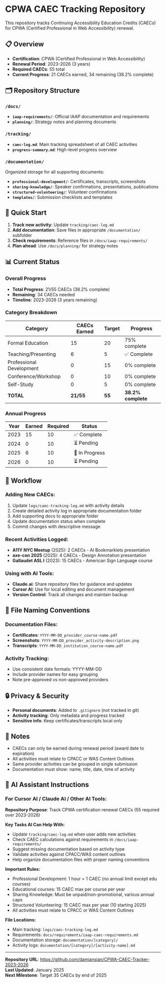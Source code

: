 # CPWA CAEC Tracking Repository

This repository tracks Continuing Accessibility Education Credits (CAECs) for CPWA (Certified Professional in Web Accessibility) renewal.

## 📋 Overview

- **Certification**: CPWA (Certified Professional in Web Accessibility)
- **Renewal Period**: 2023-2026 (3 years)
- **Required CAECs**: 55 total
- **Current Progress**: 21 CAECs earned, 34 remaining (38.2% complete)

## 🗂️ Repository Structure

### `/docs/`
- **`iaap-requirements/`**: Official IAAP documentation and requirements
- **`planning/`**: Strategy notes and planning documents

### `/tracking/`
- **`caec-log.md`**: Main tracking spreadsheet of all CAEC activities
- **`progress-summary.md`**: High-level progress overview

### `/documentation/`
Organized storage for all supporting documents:
- **`professional-development/`**: Certificates, transcripts, screenshots
- **`sharing-knowledge/`**: Speaker confirmations, presentations, publications  
- **`structured-volunteering/`**: Volunteer confirmations
- **`templates/`**: Submission checklists and templates

## 🚀 Quick Start

1. **Track new activity**: Update `tracking/caec-log.md`
2. **Add documentation**: Save files in appropriate `/documentation/` subfolder
3. **Check requirements**: Reference files in `/docs/iaap-requirements/`
4. **Plan ahead**: Use `/docs/planning/` for strategy notes

## 📊 Current Status

### Overall Progress
- **Total Progress**: 21/55 CAECs (38.2% complete)
- **Remaining**: 34 CAECs needed
- **Timeline**: 2023-2026 (3 years remaining)

### Category Breakdown
| Category | CAECs Earned | Target | Progress |
|----------|--------------|--------|----------|
| Formal Education | 15 | 20 | 75% complete |
| Teaching/Presenting | 6 | 5 | ✅ Complete |
| Professional Development | 0 | 15 | 0% complete |
| Conference/Workshop | 0 | 10 | 0% complete |
| Self-Study | 0 | 5 | 0% complete |
| **TOTAL** | **21/55** | **55** | **38.2% complete** |

### Annual Progress
| Year | Earned | Required | Status |
|------|--------|----------|--------|
| 2023 | 15 | 10 | ✅ Complete |
| 2024 | 0 | 10 | ⏳ Pending |
| 2025 | 6 | 10 | 🔄 In Progress |
| 2026 | 0 | 10 | ⏳ Pending |


## 🔄 Workflow

### Adding New CAECs:
1. Update `logs/caec-tracking-log.md` with activity details
2. Create detailed activity log in appropriate documentation folder
3. Add supporting docs to appropriate folder
4. Update documentation status when complete
5. Commit changes with descriptive message

### Recent Activities Logged:
- **A11Y NYC Meetup** (2025): 2 CAECs - AI Bookmarklets presentation
- **axe-con 2025** (2025): 4 CAECs - Design Annotation presentation  
- **Gallaudet ASL I** (2023): 15 CAECs - American Sign Language course

### Using with AI Tools:
- **Claude.ai**: Share repository files for guidance and updates
- **Cursor AI**: Use for local editing and document management
- **Version Control**: Track all changes and maintain backup

## 📁 File Naming Conventions

### Documentation Files:
- **Certificates**: `YYYY-MM-DD_provider_course-name.pdf`
- **Screenshots**: `YYYY-MM-DD_provider_activity-description.png`
- **Transcripts**: `YYYY-MM-DD_institution_course-name.pdf`

### Activity Tracking:
- Use consistent date formats: YYYY-MM-DD
- Include provider names for easy grouping
- Note pre-approved vs non-approved providers

## 🔒 Privacy & Security

- **Personal documents**: Added to `.gitignore` (not tracked in git)
- **Activity tracking**: Only metadata and progress tracked
- **Sensitive info**: Keep certificates/transcripts local only

## 📝 Notes

- CAECs can only be earned during renewal period (award date to expiration)
- All activities must relate to CPACC or WAS Content Outlines
- Same provider activities can be grouped in single submission
- Documentation must show: name, title, date, time of activity

## 🤖 AI Assistant Instructions

### For Cursor AI / Claude AI / Other AI Tools:

**Repository Purpose**: Track CPWA certification renewal CAECs (55 required over 2023-2026)

**Key Tasks AI Can Help With:**
- Update `tracking/caec-log.md` when user adds new activities
- Check CAEC calculations against requirements in `/docs/iaap-requirements/`
- Suggest missing documentation based on activity type
- Validate activities against CPACC/WAS content outlines
- Help organize documentation files with proper naming conventions

**Important Rules:**
- Professional Development: 1 hour = 1 CAEC (no annual limit except edu courses)
- Educational courses: 15 CAEC max per course per year
- Sharing Knowledge: Must be unpaid/non-promotional, various annual caps
- Structured Volunteering: 15 CAEC max per year (10 starting 2025)
- All activities must relate to CPACC or WAS Content Outlines

**File Locations:**
- Main tracking: `logs/caec-tracking-log.md`
- Requirements: `docs/requirements/iaap-caec-requirements.md`
- Documentation storage: `documentation/[category]/`
- Activity logs: `documentation/[category]/[activity-name].md`

---

**Repository URL**: https://github.com/damiansian/CPWA-CAEC-Tracker-2023-2026  
**Last Updated**: January 2025  
**Next Milestone**: Target 35 CAECs by end of 2025